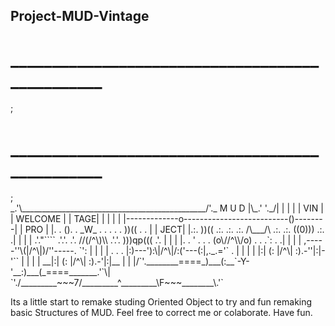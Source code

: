 ## Project-MUD-Vintage

<div>
          <h1>          ________________________________________________</h1>;
          <h1>          ________________________________________________</h1>;
</div>
        _.'\______________________________________________/'._
 M U D |\_.'                                              '._/|
       | |                                                  | |
 VIN   | |                     WELCOME                      | |
   TAGE| |                                                  | |
       | |-------------o--------------------------()--------| |
 PRO   | |.  . ().  . _W_ .   .        .   .   . ))(( .  .  | |
   JECT| |.:. ))(( .:. .:. .:.  /\___/\ .:. .:. ((0))) .:. .| |
       | | .'."```` .'.'. .'.  //(/^\)\\ .'.'. )))qp((( .'. | |
       | |.   . ' .   .   .   (o\//^\\/o) .   .   .`:  .   .| |
       | |             ,-----''\(|/^\|)/''-----.    `':     | |
       | | .    .    . |:)---'):\|/^\|/:('---(:|,._.='`  .  | |
       | |             |:|    (: |/^\| :).-''|:|-'``        | |
       | |           __|:|   (:  |/^\|  :).-'|:|__          | |
       |/`'.________====_)___(:__`-Y-'__:)___(_====_______.'`\|
        `'./_________~~~7/_________^_________\F~~~________\.'`
       
 Its a little start to remake studing Oriented Object to try and fun remaking
 basic Structures of MUD. Feel free to correct me or colaborate.
 Have fun.
##








